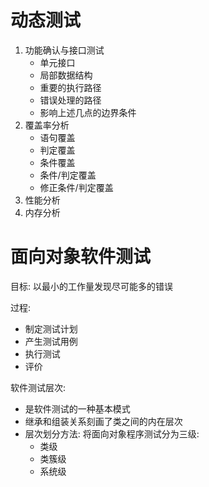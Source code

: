 # 动态测试

1. 功能确认与接口测试
   * 单元接口
   * 局部数据结构
   * 重要的执行路径
   * 错误处理的路径
   * 影响上述几点的边界条件
2. 覆盖率分析
   * 语句覆盖
   * 判定覆盖
   * 条件覆盖
   * 条件/判定覆盖
   * 修正条件/判定覆盖
3. 性能分析
4. 内存分析

# 面向对象软件测试

目标: 以最小的工作量发现尽可能多的错误

过程:
* 制定测试计划
* 产生测试用例
* 执行测试
* 评价

软件测试层次:
* 是软件测试的一种基本模式
* 继承和组装关系刻画了类之间的内在层次
* 层次划分方法: 将面向对象程序测试分为三级:
  * 类级
  * 类簇级
  * 系统级